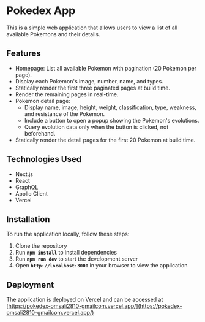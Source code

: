 # **Pokedex App**

This is a simple web application that allows users to view a list of all available Pokemons and their details.

## ****Features****

- Homepage: List all available Pokemon with pagination (20 Pokemon per page).
- Display each Pokemon's image, number, name, and types.
- Statically render the first three paginated pages at build time.
- Render the remaining pages in real-time.
- Pokemon detail page:
  - Display name, image, height, weight, classification, type, weakness, and resistance of the Pokemon.
  - Include a button to open a popup showing the Pokemon's evolutions.
  - Query evolution data only when the button is clicked, not beforehand.
- Statically render the detail pages for the first 20 Pokemon at build time.

## Technologies Used

- Next.js
- React
- GraphQL
- Apollo Client
- Vercel

## Installation

To run the application locally, follow these steps:

1. Clone the repository
2. Run **`npm install`** to install dependencies
3. Run **`npm run dev`** to start the development server
4. Open **`http://localhost:3000`** in your browser to view the application

## Deployment

The application is deployed on Vercel and can be accessed at [https://pokedex-omsali2810-gmailcom.vercel.app/](https://pokedex-omsali2810-gmailcom.vercel.app/)
